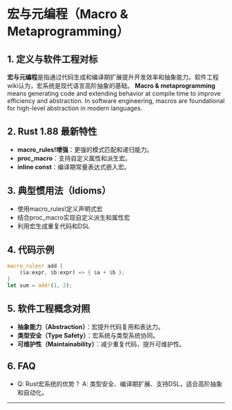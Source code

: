 # 宏与元编程（Macro & Metaprogramming）

## 1. 定义与软件工程对标

**宏与元编程**是指通过代码生成和编译期扩展提升开发效率和抽象能力。软件工程wiki认为，宏系统是现代语言高阶抽象的基础。
**Macro & metaprogramming** means generating code and extending behavior at compile time to improve efficiency and abstraction. In software engineering, macros are foundational for high-level abstraction in modern languages.

## 2. Rust 1.88 最新特性

- **macro_rules!增强**：更强的模式匹配和递归能力。
- **proc_macro**：支持自定义属性和派生宏。
- **inline const**：编译期常量表达式嵌入宏。

## 3. 典型惯用法（Idioms）

- 使用macro_rules!定义声明式宏
- 结合proc_macro实现自定义派生和属性宏
- 利用宏生成重复代码和DSL

## 4. 代码示例

```rust
macro_rules! add {
    ($a:expr, $b:expr) => { $a + $b };
}
let sum = add!(1, 2);
```

## 5. 软件工程概念对照

- **抽象能力（Abstraction）**：宏提升代码复用和表达力。
- **类型安全（Type Safety）**：宏系统与类型系统协同。
- **可维护性（Maintainability）**：减少重复代码，提升可维护性。

## 6. FAQ

- Q: Rust宏系统的优势？
  A: 类型安全、编译期扩展、支持DSL，适合高阶抽象和自动化。

---
